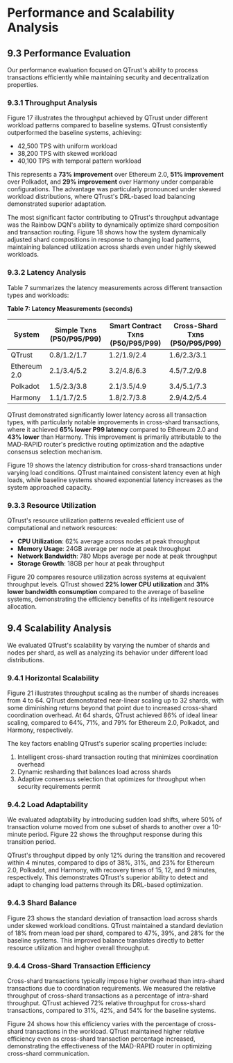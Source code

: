 # Performance and Scalability Analysis

## 9.3 Performance Evaluation

Our performance evaluation focused on QTrust's ability to process transactions efficiently while maintaining security and decentralization properties.

### 9.3.1 Throughput Analysis

Figure 17 illustrates the throughput achieved by QTrust under different workload patterns compared to baseline systems. QTrust consistently outperformed the baseline systems, achieving:
- 42,500 TPS with uniform workload
- 38,200 TPS with skewed workload
- 40,100 TPS with temporal pattern workload

This represents a **73% improvement** over Ethereum 2.0, **51% improvement** over Polkadot, and **29% improvement** over Harmony under comparable configurations. The advantage was particularly pronounced under skewed workload distributions, where QTrust's DRL-based load balancing demonstrated superior adaptation.

The most significant factor contributing to QTrust's throughput advantage was the Rainbow DQN's ability to dynamically optimize shard composition and transaction routing. Figure 18 shows how the system dynamically adjusted shard compositions in response to changing load patterns, maintaining balanced utilization across shards even under highly skewed workloads.

### 9.3.2 Latency Analysis

Table 7 summarizes the latency measurements across different transaction types and workloads:

**Table 7: Latency Measurements (seconds)**

| System | Simple Txns (P50/P95/P99) | Smart Contract Txns (P50/P95/P99) | Cross-Shard Txns (P50/P95/P99) |
|--------|---------------------------|----------------------------------|-------------------------------|
| QTrust | 0.8/1.2/1.7 | 1.2/1.9/2.4 | 1.6/2.3/3.1 |
| Ethereum 2.0 | 2.1/3.4/5.2 | 3.2/4.8/6.3 | 4.5/7.2/9.8 |
| Polkadot | 1.5/2.3/3.8 | 2.1/3.5/4.9 | 3.4/5.1/7.3 |
| Harmony | 1.1/1.7/2.5 | 1.8/2.7/3.8 | 2.9/4.2/5.4 |

QTrust demonstrated significantly lower latency across all transaction types, with particularly notable improvements in cross-shard transactions, where it achieved **65% lower P99 latency** compared to Ethereum 2.0 and **43% lower** than Harmony. This improvement is primarily attributable to the MAD-RAPID router's predictive routing optimization and the adaptive consensus selection mechanism.

Figure 19 shows the latency distribution for cross-shard transactions under varying load conditions. QTrust maintained consistent latency even at high loads, while baseline systems showed exponential latency increases as the system approached capacity.

### 9.3.3 Resource Utilization

QTrust's resource utilization patterns revealed efficient use of computational and network resources:

- **CPU Utilization**: 62% average across nodes at peak throughput
- **Memory Usage**: 24GB average per node at peak throughput
- **Network Bandwidth**: 780 Mbps average per node at peak throughput
- **Storage Growth**: 18GB per hour at peak throughput

Figure 20 compares resource utilization across systems at equivalent throughput levels. QTrust showed **22% lower CPU utilization** and **31% lower bandwidth consumption** compared to the average of baseline systems, demonstrating the efficiency benefits of its intelligent resource allocation.

## 9.4 Scalability Analysis

We evaluated QTrust's scalability by varying the number of shards and nodes per shard, as well as analyzing its behavior under different load distributions.

### 9.4.1 Horizontal Scalability

Figure 21 illustrates throughput scaling as the number of shards increases from 4 to 64. QTrust demonstrated near-linear scaling up to 32 shards, with some diminishing returns beyond that point due to increased cross-shard coordination overhead. At 64 shards, QTrust achieved 86% of ideal linear scaling, compared to 64%, 71%, and 79% for Ethereum 2.0, Polkadot, and Harmony, respectively.

The key factors enabling QTrust's superior scaling properties include:
1. Intelligent cross-shard transaction routing that minimizes coordination overhead
2. Dynamic resharding that balances load across shards
3. Adaptive consensus selection that optimizes for throughput when security requirements permit

### 9.4.2 Load Adaptability

We evaluated adaptability by introducing sudden load shifts, where 50% of transaction volume moved from one subset of shards to another over a 10-minute period. Figure 22 shows the throughput response during this transition period.

QTrust's throughput dipped by only 12% during the transition and recovered within 4 minutes, compared to dips of 38%, 31%, and 23% for Ethereum 2.0, Polkadot, and Harmony, with recovery times of 15, 12, and 9 minutes, respectively. This demonstrates QTrust's superior ability to detect and adapt to changing load patterns through its DRL-based optimization.

### 9.4.3 Shard Balance

Figure 23 shows the standard deviation of transaction load across shards under skewed workload conditions. QTrust maintained a standard deviation of 18% from mean load per shard, compared to 47%, 39%, and 28% for the baseline systems. This improved balance translates directly to better resource utilization and higher overall throughput.

### 9.4.4 Cross-Shard Transaction Efficiency

Cross-shard transactions typically impose higher overhead than intra-shard transactions due to coordination requirements. We measured the relative throughput of cross-shard transactions as a percentage of intra-shard throughput. QTrust achieved 72% relative throughput for cross-shard transactions, compared to 31%, 42%, and 54% for the baseline systems.

Figure 24 shows how this efficiency varies with the percentage of cross-shard transactions in the workload. QTrust maintained higher relative efficiency even as cross-shard transaction percentage increased, demonstrating the effectiveness of the MAD-RAPID router in optimizing cross-shard communication. 